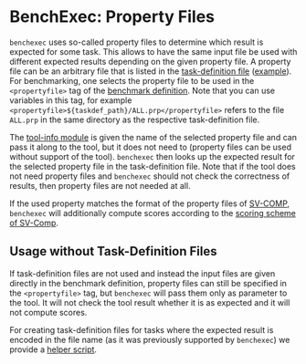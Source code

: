<!--
This file is part of BenchExec, a framework for reliable benchmarking:
https://github.com/sosy-lab/benchexec

SPDX-FileCopyrightText: 2007-2020 Dirk Beyer <https://www.sosy-lab.org>

SPDX-License-Identifier: Apache-2.0
-->

# BenchExec: Property Files

`benchexec` uses so-called property files to determine which result is expected for some task.
This allows to have the same input file be used with different expected results
depending on the given property file.
A property file can be an arbitrary file that is listed in the
[task-definition file](benchexec.md#task-definition-files)
([example](task-definition-example.yml#L22)).
For benchmarking, one selects the property file to be used
in the `<propertyfile>` tag of the [benchmark definition](benchexec.md#input-for-benchexec).
Note that you can use variables in this tag,
for example `<propertyfile>${taskdef_path}/ALL.prp</propertyfile>`
refers to the file `ALL.prp` in the same directory as the respective task-definition file.

The [tool-info module](tool-integration.md) is given the name of the selected property file
and can pass it along to the tool, but it does not need to
(property files can be used without support of the tool).
`benchexec` then looks up the expected result for the selected property file in the task-definition file.
Note that if the tool does not need property files
and `benchexec` should not check the correctness of results,
then property files are not needed at all.

If the used property matches the format of the property files of [SV-COMP](http://sv-comp.sosy-lab.org/2019/rules.php),
`benchexec` will additionally compute scores according to the
[scoring scheme of SV-Comp](http://sv-comp.sosy-lab.org/2019/rules.php#scores).


## Usage without Task-Definition Files

If task-definition files are not used and instead the input files
are given directly in the benchmark definition,
property files can still be specified in the `<propertyfile>` tag,
but `benchexec` will pass them only as parameter to the tool.
It will not check the tool result whether it is as expected
and it will not compute scores.

For creating task-definition files for tasks where the expected result
is encoded in the file name (as it was previously supported by `benchexec`)
we provide a [helper script](../contrib/create_yaml_files.py).
